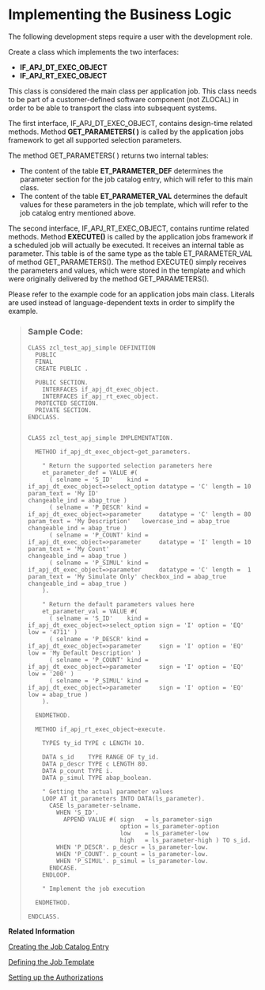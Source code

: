 <!-- loio99dcde1a72ed4e7fb0959ead46a7fbf5 -->

# Implementing the Business Logic



The following development steps require a user with the development role.

Create a class which implements the two interfaces:

-   **IF\_APJ\_DT\_EXEC\_OBJECT**
-   **IF\_APJ\_RT\_EXEC\_OBJECT**

This class is considered the main class per application job. This class needs to be part of a customer-defined software component \(not ZLOCAL\) in order to be able to transport the class into subsequent systems.

The first interface, IF\_APJ\_DT\_EXEC\_OBJECT, contains design-time related methods. Method **GET\_PARAMETERS\( \)** is called by the application jobs framework to get all supported selection parameters.

The method GET\_PARAMETERS\( \) returns two internal tables:

-   The content of the table **ET\_PARAMETER\_DEF** determines the parameter section for the job catalog entry, which will refer to this main class.
-   The content of the table **ET\_PARAMETER\_VAL** determines the default values for these parameters in the job template, which will refer to the job catalog entry mentioned above.


The second interface, IF\_APJ\_RT\_EXEC\_OBJECT, contains runtime related methods. Method **EXECUTE\(\)** is called by the application jobs framework if a scheduled job will actually be executed. It receives an internal table as parameter. This table is of the same type as the table ET\_PARAMETER\_VAL of method GET\_PARAMETERS\(\). The method EXECUTE\(\) simply receives the parameters and values, which were stored in the template and which were originally delivered by the method GET\_PARAMETERS\(\).

Please refer to the example code for an application jobs main class. Literals are used instead of language-dependent texts in order to simplify the example.

> ### Sample Code:  
> ```abap
> CLASS zcl_test_apj_simple DEFINITION
>   PUBLIC
>   FINAL
>   CREATE PUBLIC .
> 
>   PUBLIC SECTION.
>     INTERFACES if_apj_dt_exec_object.
>     INTERFACES if_apj_rt_exec_object.
>   PROTECTED SECTION.
>   PRIVATE SECTION.
> ENDCLASS.
> 
> 
> CLASS zcl_test_apj_simple IMPLEMENTATION.
> 
>   METHOD if_apj_dt_exec_object~get_parameters.
> 
>     " Return the supported selection parameters here
>     et_parameter_def = VALUE #(
>       ( selname = 'S_ID'    kind = if_apj_dt_exec_object=>select_option datatype = 'C' length = 10 param_text = 'My ID'                                      changeable_ind = abap_true )
>       ( selname = 'P_DESCR' kind = if_apj_dt_exec_object=>parameter     datatype = 'C' length = 80 param_text = 'My Description'   lowercase_ind = abap_true changeable_ind = abap_true )
>       ( selname = 'P_COUNT' kind = if_apj_dt_exec_object=>parameter     datatype = 'I' length = 10 param_text = 'My Count'                                   changeable_ind = abap_true )
>       ( selname = 'P_SIMUL' kind = if_apj_dt_exec_object=>parameter     datatype = 'C' length =  1 param_text = 'My Simulate Only' checkbox_ind = abap_true  changeable_ind = abap_true )
>     ).
> 
>     " Return the default parameters values here
>     et_parameter_val = VALUE #(
>       ( selname = 'S_ID'    kind = if_apj_dt_exec_object=>select_option sign = 'I' option = 'EQ' low = '4711' )
>       ( selname = 'P_DESCR' kind = if_apj_dt_exec_object=>parameter     sign = 'I' option = 'EQ' low = 'My Default Description' )
>       ( selname = 'P_COUNT' kind = if_apj_dt_exec_object=>parameter     sign = 'I' option = 'EQ' low = '200' )
>       ( selname = 'P_SIMUL' kind = if_apj_dt_exec_object=>parameter     sign = 'I' option = 'EQ' low = abap_true )
>     ).
> 
>   ENDMETHOD.
> 
>   METHOD if_apj_rt_exec_object~execute.
> 
>     TYPES ty_id TYPE c LENGTH 10.
> 
>     DATA s_id    TYPE RANGE OF ty_id.
>     DATA p_descr TYPE c LENGTH 80.
>     DATA p_count TYPE i.
>     DATA p_simul TYPE abap_boolean.
> 
>     " Getting the actual parameter values
>     LOOP AT it_parameters INTO DATA(ls_parameter).
>       CASE ls_parameter-selname.
>         WHEN 'S_ID'.
>           APPEND VALUE #( sign   = ls_parameter-sign
>                           option = ls_parameter-option
>                           low    = ls_parameter-low
>                           high   = ls_parameter-high ) TO s_id.
>         WHEN 'P_DESCR'. p_descr = ls_parameter-low.
>         WHEN 'P_COUNT'. p_count = ls_parameter-low.
>         WHEN 'P_SIMUL'. p_simul = ls_parameter-low.
>       ENDCASE.
>     ENDLOOP.
> 
>     " Implement the job execution
> 
>   ENDMETHOD.
> 
> ENDCLASS.
> 
> ```

**Related Information**  


[Creating the Job Catalog Entry](creating-the-job-catalog-entry-1cff59e.md "")

[Defining the Job Template](defining-the-job-template-1f04ad2.md "")

[Setting up the Authorizations](setting-up-the-authorizations-bb559a5.md "Some further activities in ADT and in the administrator’s launchpad are necessary to be able to schedule the job template in the Fiori app Application Jobs.")



